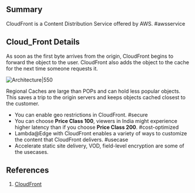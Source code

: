 ## Summary
CloudFront is a Content Distribution Service offered by AWS. #awsservice 
## Cloud_Front Details
As soon as the first byte arrives from the origin, CloudFront begins to forward the object to the user. CloudFront also adds the object to the cache for the next time someone requests it.

![Architecture|550](https://docs.aws.amazon.com/images/AmazonCloudFront/latest/DeveloperGuide/images/how-you-configure-cf.png)

Regional Caches are large than POPs and can hold less popular objects. This saves a trip to the origin servers and keeps objects cached closest to the customer.

- You can enable geo restrictions in CloudFront. #secure 
- You can choose **Price Class 100**, viewers in India might experience higher latency than if you choose **Price Class 200**. #cost-optimized 
- Lambda@Edge with CloudFront enables a variety of ways to customize the content that CloudFront delivers. #usecase 
- Accelerate static site delivery, VOD, field-level encryption are some of the usecases.
## References

1. [CloudFront](https://docs.aws.amazon.com/AmazonCloudFront/latest/DeveloperGuide/Introduction.html)